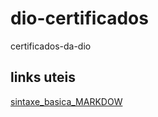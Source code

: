 # dio-certificados
certificados-da-dio
## links uteis
[sintaxe_basica_MARKDOW](https://www.markdownguide.org/)
